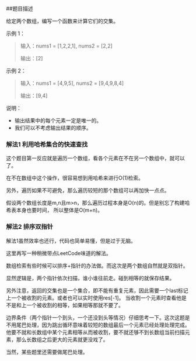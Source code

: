 ##题目描述

给定两个数组，编写一个函数来计算它们的交集。

示例 1：

>输入：nums1 = [1,2,2,1], nums2 = [2,2]
>
>输出：[2]

示例 2：

>输入：nums1 = [4,9,5], nums2 = [9,4,9,8,4]
>
>输出：[9,4]
 

说明：

- 输出结果中的每个元素一定是唯一的。
- 我们可以不考虑输出结果的顺序。


### 解法1 利用哈希集合的快速查找
这个题目第一反应就是遍历一个数组，看各个元素在不在另一个数组中，就可以了。

在不在数组中这个操作，很容易想到用哈希来进行O(1)检索。

另外，遍历如果不可避免，那么遍历较短的那个数组可以再加快一点点。

假设两个数组长度是m,n且m>n，那么遍历过程本身是O(n)的。但是别忘了构建哈希表本身也要时间，
所以整体是O(m+n)。

### 解法2 排序双指针
解法1虽然效率也还行，代码也简单易懂，但是过于无脑。

这里再写一种稍微带点LeetCode味道的解法。

数组检索有些时候可以排序+指针的办法做。而这次是两个数组自然就是双指针。

显然逻辑是，两个指针依次扫描，谁小谁往前走。碰到相等的就保存结果。

另外注意，返回的交集也是一个集合，即不能有重复元素，因此需要一个last标记上一个被收割的元素。或者也可以实时使用res[-1]。
当收割一个元素时查看他是不是和上一个被收割的相等，如果相等那就不要了。

边界条件（两个指针一个到头，一个还没到头等情况）仔细思考一下。这次这题是不用尾巴处理，因为跳出循环意味着较短的数组最后一个元素已经处理处理完成。
他要不就和长数组中某个元素相等从而被收割，要不就还够不到长数组当前扫描元素，那么长数组之后更大的元素就更没戏了。

当然，某些题里还需要做尾巴处理。
